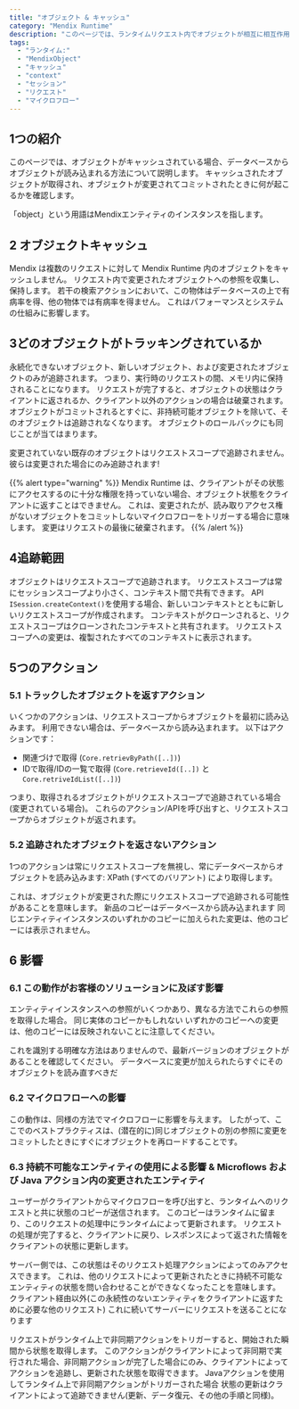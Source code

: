 ```yaml
---
title: "オブジェクト & キャッシュ"
category: "Mendix Runtime"
description: "このページでは、ランタイムリクエスト内でオブジェクトが相互に相互作用する方法について説明します。"
tags:
  - "ランタイム:"
  - "MendixObject"
  - "キャッシュ"
  - "context"
  - "セッション"
  - "リクエスト"
  - "マイクロフロー"
---
```


## 1つの紹介

このページでは、オブジェクトがキャッシュされている場合、データベースからオブジェクトが読み込まれる方法について説明します。 キャッシュされたオブジェクトが取得され、オブジェクトが変更されてコミットされたときに何が起こるかを確認します。

「object」という用語はMendixエンティティのインスタンスを指します。

## 2 オブジェクトキャッシュ

Mendix は複数のリクエストに対して Mendix Runtime 内のオブジェクトをキャッシュしません。 リクエスト内で変更されたオブジェクトへの参照を収集し、保持します。 若干の検索アクションにおいて、この物体はデータベースの上で有病率を得、他の物体では有病率を得ません。 これはパフォーマンスとシステムの仕組みに影響します。

## 3どのオブジェクトがトラッキングされているか

永続化できないオブジェクト、新しいオブジェクト、および変更されたオブジェクトのみが追跡されます。 つまり、実行時のリクエストの間、メモリ内に保持されることになります。 リクエストが完了すると、オブジェクトの状態はクライアントに返されるか、クライアント以外のアクションの場合は破棄されます。 オブジェクトがコミットされるとすぐに、非持続可能オブジェクトを除いて、そのオブジェクトは追跡されなくなります。 オブジェクトのロールバックにも同じことが当てはまります。

変更されていない既存のオブジェクトはリクエストスコープで追跡されません。 彼らは変更された場合にのみ追跡されます!

{{% alert type="warning" %}}
Mendix Runtime は、クライアントがその状態にアクセスするのに十分な権限を持っていない場合、オブジェクト状態をクライアントに返すことはできません。 これは、変更されたが、読み取りアクセス権がないオブジェクトをコミットしないマイクロフローをトリガーする場合に意味します。 変更はリクエストの最後に破棄されます。
{{% /alert %}}

## 4追跡範囲

オブジェクトはリクエストスコープで追跡されます。 リクエストスコープは常にセッションスコープより小さく、コンテキスト間で共有できます。 API `ISession.createContext()`を使用する場合、新しいコンテキストとともに新しいリクエストスコープが作成されます。 コンテキストがクローンされると、リクエストスコープはクローンされたコンテキストと共有されます。 リクエストスコープへの変更は、複製されたすべてのコンテキストに表示されます。

## 5つのアクション

### 5.1 トラックしたオブジェクトを返すアクション

いくつかのアクションは、リクエストスコープからオブジェクトを最初に読み込みます。 利用できない場合は、データベースから読み込まれます。 以下はアクションです：

 * 関連づけで取得 (`Core.retrievByPath([..])`)
 * IDで取得/IDの一覧で取得 (`Core.retrieveId([..])` と `Core.retriveIdList([..])`)

つまり、取得されるオブジェクトがリクエストスコープで追跡されている場合(変更されている場合)。 これらのアクション/APIを呼び出すと、リクエストスコープからオブジェクトが返されます。

### 5.2 追跡されたオブジェクトを返さないアクション

1つのアクションは常にリクエストスコープを無視し、常にデータベースからオブジェクトを読み込みます: XPath (すべてのバリアント) により取得します。

これは、オブジェクトが変更された際にリクエストスコープで追跡される可能性があることを意味します。 新品のコピーはデータベースから読み込まれます 同じエンティティインスタンスのいずれかのコピーに加えられた変更は、他のコピーには表示されません。

## 6 影響

### 6.1 この動作がお客様のソリューションに及ぼす影響

エンティティインスタンスへの参照がいくつかあり、異なる方法でこれらの参照を取得した場合。 同じ実体のコピーかもしれない いずれかのコピーへの変更は、他のコピーには反映されないことに注意してください。

これを識別する明確な方法はありませんので、最新バージョンのオブジェクトがあることを確認してください。 データベースに変更が加えられたらすぐにそのオブジェクトを読み直すべきだ

### 6.2 マイクロフローへの影響

この動作は、同様の方法でマイクロフローに影響を与えます。 したがって、ここでのベストプラクティスは、(潜在的に)同じオブジェクトの別の参照に変更をコミットしたときにすぐにオブジェクトを再ロードすることです。

### 6.3 持続不可能なエンティティの使用による影響 & Microflows および Java アクション内の変更されたエンティティ
ユーザーがクライアントからマイクロフローを呼び出すと、ランタイムへのリクエストと共に状態のコピーが送信されます。 このコピーはランタイムに留まり、このリクエストの処理中にランタイムによって更新されます。 リクエストの処理が完了すると、クライアントに戻り、レスポンスによって返された情報をクライアントの状態に更新します。

サーバー側では、この状態はそのリクエスト処理アクションによってのみアクセスできます。 これは、他のリクエストによって更新されたときに持続不可能なエンティティの状態を問い合わせることができなくなったことを意味します。 クライアント経由以外(この永続性のないエンティティをクライアントに返すために必要な他のリクエスト) これに続いてサーバーにリクエストを送ることになります

リクエストがランタイム上で非同期アクションをトリガーすると、開始された瞬間から状態を取得します。 このアクションがクライアントによって非同期で実行された場合、非同期アクションが完了した場合にのみ、クライアントによってアクションを追跡し、更新された状態を取得できます。 Javaアクションを使用してランタイム上で非同期アクションがトリガーされた場合 状態の更新はクライアントによって追跡できません(更新、データ復元、その他の手順と同様)。
